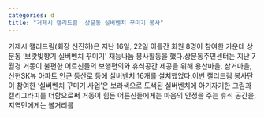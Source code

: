```yaml
---
categories: d
title: "거제시 캘리드림  상문동 실버벤치 꾸미기 봉사"
---
```

거제시 캘리드림(회장 신진하)은 지난 16일, 22일 이틀간 회원 8명이 참여한 가운데 상문동 ‘보랏빛향기 실버벤치 꾸미기&#39; 재능나눔 봉사활동을 했다.상문동주민센터는 지난 7월경 거동이 불편한 어르신들의 보행편의와 휴식공간 제공을 위해 용산마을, 삼거마을, 신현SK뷰 아파트 인근 등산로 등에 실버벤치 16개를 설치했었다.이번 캘리드림 봉사단이 참여한 ‘실버벤치 꾸미기 사업’은 보라색으로 도색된 실버벤치에 아기자기한 그림과 캘리그라피를 더함으로써 거동이 힘든 어른신들에게는 마음의 안정을 주는 휴식 공간을, 지역민에게는 볼거리를